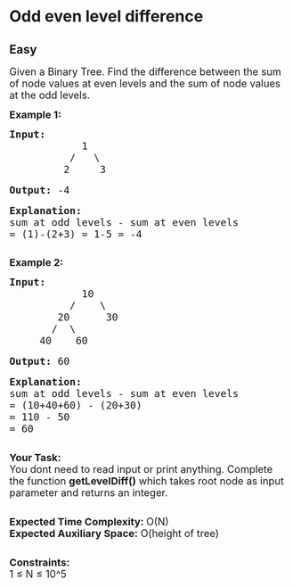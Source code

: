 # Odd even level difference
## Easy
<div class="problems_problem_content__Xm_eO"><p><span style="font-size:18px">Given a Binary Tree. Find the difference between the sum of node values at even levels and the sum of node values at the odd levels.</span></p>

<p><strong><span style="font-size:18px">Example 1:</span></strong></p>

<pre><span style="font-size:18px"><strong>Input:</strong>
            1
          /   \
         2     3</span>

<span style="font-size:18px"><strong>Output:</strong> -4</span>

<span style="font-size:18px"><strong>Explanation:</strong>
sum at odd levels - sum at even levels
= (1)-(2+3) = 1-5 = -4
</span>
</pre>

<p><strong><span style="font-size:18px">Example 2:</span></strong></p>

<pre><span style="font-size:18px"><strong>Input:</strong>
            10
          /    \
        20      30
       /  \         
     40    60      </span>

<span style="font-size:18px"><strong>Output:</strong> 60</span>

<span style="font-size:18px"><strong>Explanation:</strong>
sum at odd levels - sum at even levels
= (10+40+60) - (20+30)
= 110 - 50
= 60</span></pre>

<p><br>
<span style="font-size:18px"><strong>Your Task: &nbsp;</strong><br>
You dont need to read input or print anything. Complete the function <strong>getLevelDiff()</strong> which takes root node as input parameter and returns an integer.</span><br>
&nbsp;</p>

<p><span style="font-size:18px"><strong>Expected Time Complexity: </strong>O(N)<br>
<strong>Expected Auxiliary Space:</strong> O(height of tree)</span><br>
&nbsp;</p>

<p><span style="font-size:18px"><strong>Constraints:</strong><br>
1 ≤ N ≤ 10^5</span></p>
</div>